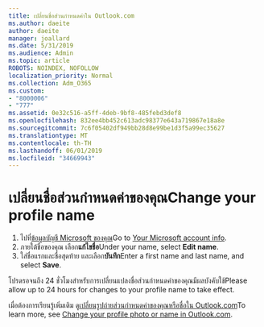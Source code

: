 ```yaml
---
title: เปลี่ยนชื่อส่วนกำหนดค่าใน Outlook.com
ms.author: daeite
author: daeite
manager: joallard
ms.date: 5/31/2019
ms.audience: Admin
ms.topic: article
ROBOTS: NOINDEX, NOFOLLOW
localization_priority: Normal
ms.collection: Adm_O365
ms.custom:
- "8000006"
- "777"
ms.assetid: 0e32c516-a5ff-4deb-9bf8-485febd3def8
ms.openlocfilehash: 832ee4bb452c613adc98377e643a719867e18a8e
ms.sourcegitcommit: 7c6f05402df949bb28d8e99be1d3f5a99ec35627
ms.translationtype: MT
ms.contentlocale: th-TH
ms.lasthandoff: 06/01/2019
ms.locfileid: "34669943"
---
```

# <a name="change-your-profile-name"></a><span data-ttu-id="44a51-102">เปลี่ยนชื่อส่วนกำหนดค่าของคุณ</span><span class="sxs-lookup"><span data-stu-id="44a51-102">Change your profile name</span></span>

1. <span data-ttu-id="44a51-103">ไปที่[ข้อมูลบัญชี Microsoft ของคุณ](https://go.microsoft.com/fwlink/p/?linkid=860841)</span><span class="sxs-lookup"><span data-stu-id="44a51-103">Go to [Your Microsoft account info](https://go.microsoft.com/fwlink/p/?linkid=860841).</span></span>
2. <span data-ttu-id="44a51-104">ภายใต้ชื่อของคุณ เลือก**แก้ไขชื่อ**</span><span class="sxs-lookup"><span data-stu-id="44a51-104">Under your name, select **Edit name**.</span></span>
3. <span data-ttu-id="44a51-105">ใส่ชื่อแรกและชื่อสุดท้าย และเลือก**บันทึก**</span><span class="sxs-lookup"><span data-stu-id="44a51-105">Enter a first name and last name, and select **Save**.</span></span>

<span data-ttu-id="44a51-106">โปรดรอจนถึง 24 ชั่วโมงสำหรับการเปลี่ยนแปลงชื่อส่วนกำหนดค่าของคุณมีผลบังคับใช้</span><span class="sxs-lookup"><span data-stu-id="44a51-106">Please allow up to 24 hours for changes to your profile name to take effect.</span></span>
  
<span data-ttu-id="44a51-107">เมื่อต้องการเรียนรู้เพิ่มเติม ดู[เปลี่ยนรูปถ่ายส่วนกำหนดค่าของคุณหรือชื่อใน Outlook.com](https://go.microsoft.com/fwlink/?linkid=873110)</span><span class="sxs-lookup"><span data-stu-id="44a51-107">To learn more, see [Change your profile photo or name in Outlook.com](https://go.microsoft.com/fwlink/?linkid=873110).</span></span>